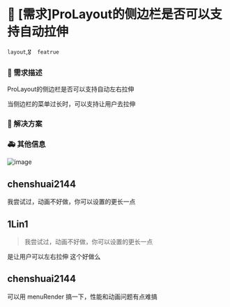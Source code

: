 # 👑 [需求]ProLayout的侧边栏是否可以支持自动拉伸

`layout`,`🎖️  featrue`

### 🥰 需求描述

ProLayout的侧边栏是否可以支持自动左右拉伸

<!--
详细地描述需求，让大家都能理解
-->

当侧边栏的菜单过长时，可以支持让用户去拉伸

### 🧐 解决方案

<!--
如果你有解决方案，在这里清晰地阐述
-->

### 🚑 其他信息

<!--
如截图等其他信息可以贴在这里
-->

![image](https://user-images.githubusercontent.com/43231475/105119071-8428d080-5b0a-11eb-92d4-bbc7ef81a2b4.png)

## chenshuai2144

我尝试过，动画不好做，你可以设置的更长一点

## 1Lin1

> 我尝试过，动画不好做，你可以设置的更长一点

是让用户可以左右拉伸 这个好做么

## chenshuai2144

可以用 menuRender 搞一下，性能和动画问题有点难搞

